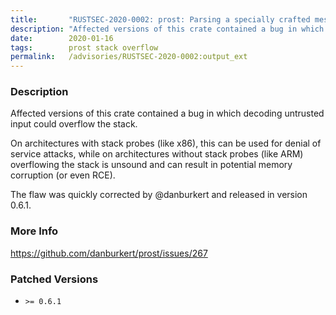 ```yaml
---
title:       "RUSTSEC-2020-0002: prost: Parsing a specially crafted message can result in a stack overflow"
description: "Affected versions of this crate contained a bug in which decoding untrusted input could overflow the stack. On architectures with stack probes like x86, this can be used for denial of service attacks, while on architectures without stack probes like ARM overflowing the stack is unsound and can result in potential memory corruption or even RCE.  The flaw was quickly corrected by danburkert and released in version 0.6.1."
date:        2020-01-16
tags:        prost stack overflow
permalink:   /advisories/RUSTSEC-2020-0002:output_ext
---
```


### Description

Affected versions of this crate contained a bug in which decoding untrusted
input could overflow the stack.

On architectures with stack probes (like x86), this can be used for denial of
service attacks, while on architectures without stack probes (like ARM)
overflowing the stack is unsound and can result in potential memory corruption
(or even RCE).
 
The flaw was quickly corrected by @danburkert and released in version 0.6.1.

### More Info

<https://github.com/danburkert/prost/issues/267>

### Patched Versions

- `>= 0.6.1`


